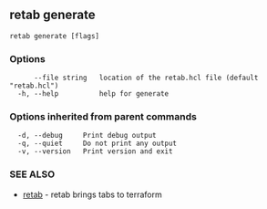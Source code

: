 ## retab generate



```
retab generate [flags]
```

### Options

```
      --file string   location of the retab.hcl file (default "retab.hcl")
  -h, --help          help for generate
```

### Options inherited from parent commands

```
  -d, --debug     Print debug output
  -q, --quiet     Do not print any output
  -v, --version   Print version and exit
```

### SEE ALSO

* [retab](retab.md)	 - retab brings tabs to terraform

